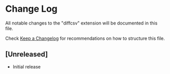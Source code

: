 # Change Log

All notable changes to the "diffcsv" extension will be documented in this file.

Check [Keep a Changelog](http://keepachangelog.com/) for recommendations on how to structure this file.

## [Unreleased]

- Initial release